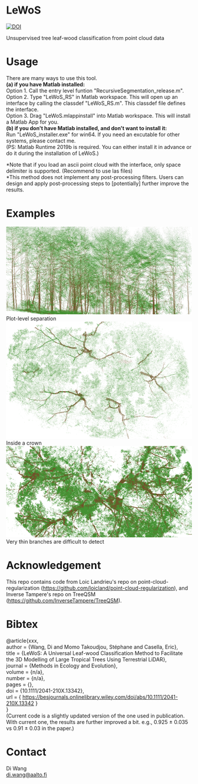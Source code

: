 # LeWoS <br/> 
[![DOI](https://zenodo.org/badge/DOI/10.5281/zenodo.3516856.svg)](https://doi.org/10.5281/zenodo.3516856) <br/>

Unsupervised tree leaf-wood classification from point cloud data <br/> 

# Usage<br/> 
There are many ways to use this tool.<br/> 
**(a) if you have Matlab installed:**<br/>
Option 1. Call the entry level funtion "RecursiveSegmentation_release.m".<br/> 
Option 2. Type "LeWoS_RS" in Matlab workspace. This will open up an interface by calling the classdef "LeWoS_RS.m". This classdef file defines the interface.<br/> 
Option 3. Drag "LeWoS.mlappinstall" into Matlab workspace. This will install a Matlab App for you. <br/> 
**(b) if you don't have Matlab installed, and don't want to install it:**<br/>
Run "LeWoS_installer.exe" for win64. If you need an excutable for other systems, please contact me.<br/> (PS: Matlab Runtime 2019b is required. You can either install it in advance or do it during the installation of LeWoS.)

*Note that if you load an ascii point cloud with the interface, only space delimiter is supported. (Recommend to use las files) <br/> 
*This method does not implement any post-processing filters. Users can design and apply post-processing steps to [potentially] further improve the results.

# Examples
![example 1](plot.png)
Plot-level separation<br/>
![example 2](crown.png)
Inside a crown
![example 3](e3.png)
Very thin branches are difficult to detect

# Acknowledgement
This repo contains code from Loic Landrieu's repo on point-cloud-regularization (https://github.com/loicland/point-cloud-regularization), and Inverse Tampere's repo on TreeQSM (https://github.com/InverseTampere/TreeQSM).

# Bibtex
@article{xxx,<br/>
author = {Wang, Di and Momo Takoudjou, Stéphane and Casella, Eric},<br/>
title = {LeWoS: A Universal Leaf-wood Classification Method to Facilitate the 3D Modelling of Large Tropical Trees Using Terrestrial LiDAR},<br/>
journal = {Methods in Ecology and Evolution},<br/>
volume = {n/a},<br/>
number = {n/a},<br/>
pages = {},<br/>
doi = {10.1111/2041-210X.13342},<br/>
url = { https://besjournals.onlinelibrary.wiley.com/doi/abs/10.1111/2041-210X.13342 }<br/>
}<br/>
(Current code is a slightly updated version of the one used in publication. With current one, the results are further improved a bit. e.g., 0.925 ± 0.035 vs 0.91 ± 0.03 in the paper.)

# Contact
Di Wang<br/> 
di.wang@aalto.fi
